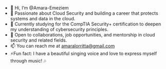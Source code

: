 - 👋 Hi, I’m @Amara-Emeziem
- 👀  Passionate about Cloud Security and building a career that protects systems and data in the cloud.
- 🌱 Currently studying for the CompTIA Security+ certification to deepen my understanding of cybersecurity principles.
- 💞️ Open to collaborations, job opportunities, and mentorship in cloud security and related fields.
- 📫 You can reach me at amaralorritta@gmail.com
- ⚡Fun fact: I have a beautiful singing voice and love to express myself through music! 🎶
  
